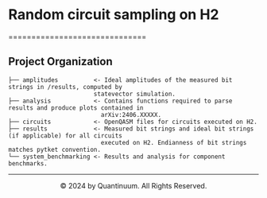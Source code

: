 # Random circuit sampling on H2
==============================

Project Organization
------------
    ├── amplitudes          <- Ideal amplitudes of the measured bit strings in /results, computed by 
                            statevector simulation.
    ├── analysis            <- Contains functions required to parse results and produce plots contained in 
                              arXiv:2406.XXXXX.
    ├── circuits            <- OpenQASM files for circuits executed on H2.
    ├── results             <- Measured bit strings and ideal bit strings (if applicable) for all circuits 
                              executed on H2. Endianness of bit strings matches pytket convention.
    └── system_benchmarking <- Results and analysis for component benchmarks.

------------
<div align="center"> &copy; 2024 by Quantinuum. All Rights Reserved. </div>